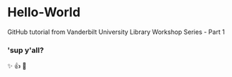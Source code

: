 # Hello-World
GitHub tutorial from Vanderbilt University Library Workshop Series - Part 1
### 'sup y'all?
:sparkles:
:+1: 
:poop:
